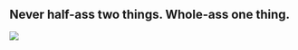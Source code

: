## Never half-ass two things. Whole-ass one thing. ##
![]( https://media1.tenor.com/images/5b3e0ddf0f52b81cb71f7830f6d19a12/tenor.gif?itemid=4601682)
